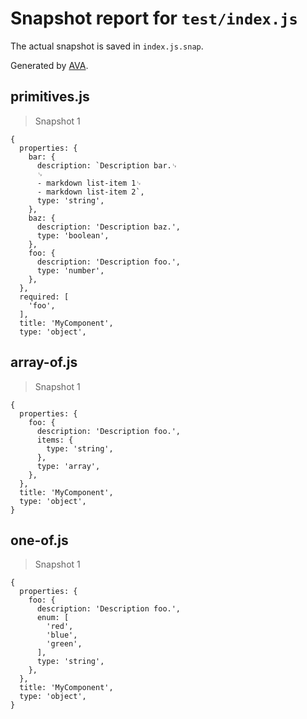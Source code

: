 # Snapshot report for `test/index.js`

The actual snapshot is saved in `index.js.snap`.

Generated by [AVA](https://ava.li).

## primitives.js

> Snapshot 1

    {
      properties: {
        bar: {
          description: `Description bar.␊
          ␊
          - markdown list-item 1␊
          - markdown list-item 2`,
          type: 'string',
        },
        baz: {
          description: 'Description baz.',
          type: 'boolean',
        },
        foo: {
          description: 'Description foo.',
          type: 'number',
        },
      },
      required: [
        'foo',
      ],
      title: 'MyComponent',
      type: 'object',
    

## array-of.js

> Snapshot 1

    {
      properties: {
        foo: {
          description: 'Description foo.',
          items: {
            type: 'string',
          },
          type: 'array',
        },
      },
      title: 'MyComponent',
      type: 'object',
    }

## one-of.js

> Snapshot 1

    {
      properties: {
        foo: {
          description: 'Description foo.',
          enum: [
            'red',
            'blue',
            'green',
          ],
          type: 'string',
        },
      },
      title: 'MyComponent',
      type: 'object',
    }